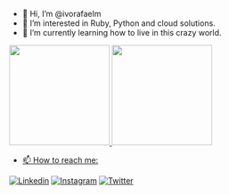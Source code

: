 - 👋 Hi, I’m @ivorafaelm
- 👀 I’m interested in Ruby, Python and cloud solutions.
- 🌱 I’m currently learning how to live in this crazy world.

<a href="https://github.com/ivorafaelm">
  <img height="180em" src="https://github-readme-stats-eight-theta.vercel.app/api?username=ivorafaelm&show_icons=true&theme=vue-dark&include_all_commits=true&count_private=true"/>
  <img height="180em" src="https://github-readme-stats-eight-theta.vercel.app/api/top-langs/?username=ivorafaelm&layout=compact&langs_count=8&theme=vue-dark"/>

- 📫 How to reach me:

[![Linkedin][1.1]][1]
[![Instagram][2.1]][2]
[![Twitter][3.1]][3]

[1.1]: https://img.shields.io/badge/LinkedIn-0077B5?style=for-the-badge&logo=linkedin&logoColor=white
[2.1]: https://img.shields.io/badge/Instagram-E4405F?style=for-the-badge&logo=instagram&logoColor=white
[3.1]: https://img.shields.io/badge/Twitter-1DA1F2?style=for-the-badge&logo=twitter&logoColor=white

[1]: https://www.linkedin.com/in/ivorafaelm
[2]: https://www.instagram.com/ivorafaelm
[3]: https://www.twitter.com/ivorafael
<!---
ivorafaelm/ivorafaelm is a ✨ special ✨ repository because its `README.md` (this file) appears on your GitHub profile.
You can click the Preview link to take a look at your changes.
--->
